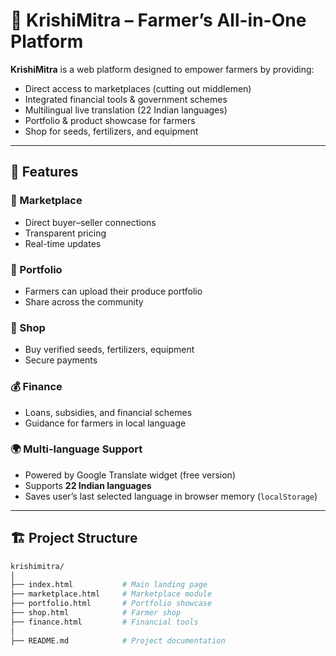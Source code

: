 # 🌾 KrishiMitra – Farmer’s All-in-One Platform  

**KrishiMitra** is a web platform designed to empower farmers by providing:  
- Direct access to marketplaces (cutting out middlemen)  
- Integrated financial tools & government schemes  
- Multilingual live translation (22 Indian languages)  
- Portfolio & product showcase for farmers  
- Shop for seeds, fertilizers, and equipment  

---

## 🚀 Features  

### 🛒 Marketplace  
- Direct buyer–seller connections  
- Transparent pricing  
- Real-time updates  

### 📸 Portfolio  
- Farmers can upload their produce portfolio  
- Share across the community  

### 🏬 Shop  
- Buy verified seeds, fertilizers, equipment  
- Secure payments  

### 💰 Finance  
- Loans, subsidies, and financial schemes  
- Guidance for farmers in local language  

### 🌍 Multi-language Support  
- Powered by Google Translate widget (free version)  
- Supports **22 Indian languages**  
- Saves user’s last selected language in browser memory (`localStorage`)  

---

## 🏗️ Project Structure  

```bash
krishimitra/
│
├── index.html           # Main landing page
├── marketplace.html     # Marketplace module
├── portfolio.html       # Portfolio showcase
├── shop.html            # Farmer shop
├── finance.html         # Financial tools
│
├── README.md            # Project documentation

